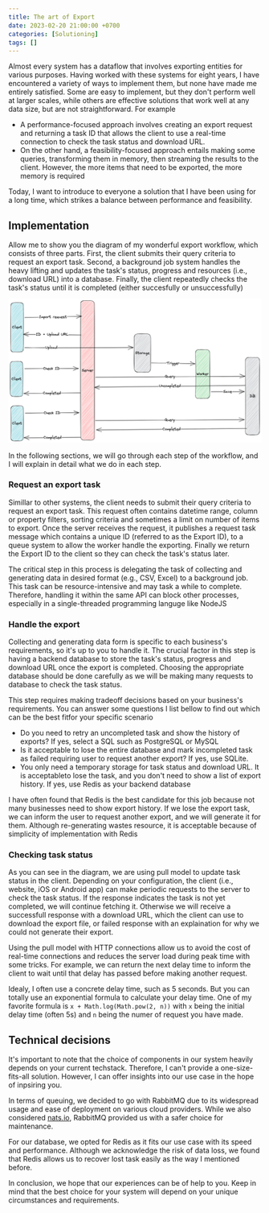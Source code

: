 ```yaml
---
title: The art of Export
date: 2023-02-20 21:00:00 +0700
categories: [Solutioning]
tags: []
---
```


Almost every system has a dataflow that involves exporting entities for various purposes. Having worked with these systems for eight years, I have encountered a variety of ways to implement them, but none have made me entirely satisfied. Some are easy to implement, but they don't perform well at larger scales, while others are effective solutions that work well at any data size, but are not straightforward. For example

- A performance-focused approach involves creating an export request and returning a task ID that allows the client to use a real-time connection to check the task status and download URL.
- On the other hand, a feasibility-focused approach entails making some queries, transforming them in memory, then streaming the results to the client. However, the more items that need to be exported, the more memory is required

Today, I want to introduce to everyone a solution that I have been using for a long time, which strikes a balance between performance and feasibility.

## Implementation

Allow me to show you the diagram of my wonderful export workflow, which consists of three parts. First, the client submits their query criteria to request an export task. Second, a background job system handles the heavy lifting and updates the task's status, progress and resources (i.e., download URL) into a database. Finally, the client repeatedly checks the task's status until it is completed (either succesfully or unsuccessfully)

![export-workflow](/assets/img/2023-02-20-export-workflow.png)

In the following sections, we will go through each step of the workflow, and I will explain in detail what we do in each step.

### Request an export task

Simillar to other systems, the client needs to submit their query criteria to request an export task. This request often contains datetime range, column or property filters, sorting criteria and sometimes a limit on number of items to export. Once the server receives the request, it publishes a request task message which contains a unique ID (referred to as the Export ID), to a queue system to allow the worker handle the exporting. Finally we return the Export ID to the client so they can check the task's status later.

The critical step in this process is delegating the task of collecting and generating data in desired format (e.g., CSV, Excel) to a background job. This task can be resource-intensive and may task a while to complete. Therefore, handling it within the same API can block other processes, especially in a single-threaded programming languge like NodeJS

### Handle the export

Collecting and generating data form is specific to each business's requirements, so it's up to you to handle it. The crucial factor in this step is having a backend database to store the task's status, progress and download URL once the export is completed. Choosing the appropriate database should be done carefully as we will be making many requests to database to check the task status.

This step requires making tradeoff decisions based on your business's requirements. You can answer some questions I list bellow to find out which can be the best fitfor your specific scenario

- Do you need to retry an uncompleted task and show the history of exports? If yes, select a SQL such as PostgreSQL or MySQL
- Is it acceptable to lose the entire database and mark incompleted task as failed requiring user to request another export? If yes, use SQLite.
- You only need a temporary storage for task status and download URL. It is acceptableto lose the task, and you don't need to show a list of export history. If yes, use Redis as your backend database

I have often found that Redis is the best candidate for this job because not many businesses need to show export history. If we lose the export task, we can inform the user to request another export, and we will generate it for them. Although re-generating wastes resource, it is acceptable because of simplicity of implementation with Redis

### Checking task status

As you can see in the diagram, we are using pull model to update task status in the client. Depending on your configuration, the client (i.e., website, iOS or Android app) can make periodic requests to the server to check the task status. If the response indicates the task is not yet completed, we will continue fetching it. Otherwise we will receive a successfull response with a download URL, which the client can use to download the export file, or failed response with an explaination for why we could not generate their export.

Using the pull model with HTTP connections allow us to avoid the cost of real-time connections and reduces the server load during peak time with some tricks. For example, we can return the next delay time to inform the client to wait until that delay has passed before making another request.

Idealy, I often use a concrete delay time, such as 5 seconds. But you can totally use an exponential formula to calculate your delay time. One of my favorite formula is `x + Math.log(Math.pow(2, n))` with `x` being the initial delay time (often 5s) and `n` being the numer of request you have made.

## Technical decisions

It's important to note that the choice of components in our system heavily depends on your current techstack. Therefore, I can't provide a one-size-fits-all solution. However, I can offer insights into our use case in the hope of inpsiring you.

In terms of queuing, we decided to go with RabbitMQ due to its widespread usage and ease of deployment on various cloud providers. While we also considered [nats.io](https://nats.io/), RabbitMQ provided us with a safer choice for maintenance.

For our database, we opted for Redis as it fits our use case with its speed and performance. Although we acknowledge the risk of data loss, we found that Redis allows us to recover lost task easily as the way I mentioned before.

In conclusion, we hope that our experiences can be of help to you. Keep in mind that the best choice for your system will depend on your unique circumstances and requirements.
